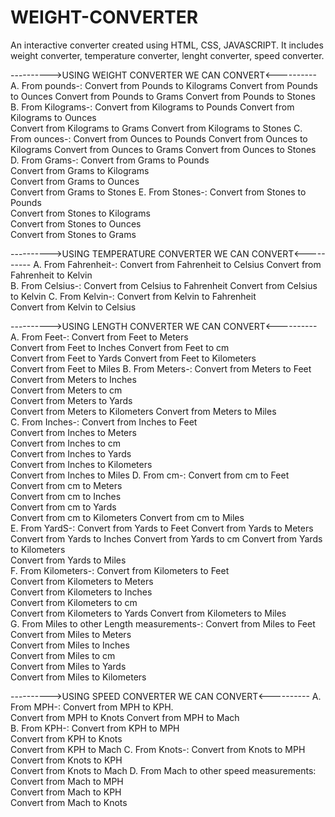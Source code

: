 # WEIGHT-CONVERTER
An interactive converter created using HTML, CSS, JAVASCRIPT.
It includes weight converter, temperature converter, lenght converter, speed converter.


---------->USING WEIGHT CONVERTER WE CAN CONVERT<----------
A. From pounds-:
      Convert from Pounds to Kilograms
      Convert from Pounds to Ounces
      Convert from Pounds to Grams
      Convert from Pounds to Stones
B. From Kilograms-:
      Convert from Kilograms to Pounds
      Convert from Kilograms to Ounces	
      Convert from Kilograms to Grams
      Convert from Kilograms to Stones
C. From ounces-:
     Convert from Ounces to Pounds
     Convert from Ounces to Kilograms
     Convert from Ounces to Grams
     Convert from Ounces to Stones
D. From Grams-:
     Convert from Grams to Pounds	
     Convert from Grams to Kilograms	
     Convert from Grams to Ounces	
     Convert from Grams to Stones
E. From Stones-:
     Convert from Stones to Pounds	
     Convert from Stones to Kilograms	
     Convert from Stones to Ounces	
     Convert from Stones to Grams


---------->USING TEMPERATURE CONVERTER WE CAN CONVERT<----------
A. From Fahrenheit-: 
     Convert from Fahrenheit to Celsius	
     Convert from Fahrenheit to Kelvin	
B. From Celsius-:
     Convert from Celsius to Fahrenheit	
     Convert from Celsius to Kelvin	
C. From Kelvin-:
     Convert from Kelvin to Fahrenheit	
     Convert from Kelvin to Celsius	
     
     
---------->USING LENGTH CONVERTER WE CAN CONVERT<----------
A. From Feet-:
     Convert from Feet to Meters	
     Convert from Feet to Inches
     Convert from Feet to cm	
     Convert from Feet to Yards	
     Convert from Feet to Kilometers	
     Convert from Feet to Miles
B. From Meters-:
     Convert from Meters to Feet	
     Convert from Meters to Inches	
     Convert from Meters to cm	
     Convert from Meters to Yards	
     Convert from Meters to Kilometers
     Convert from Meters to Miles	
C. From Inches-:
     Convert from Inches to Feet	
     Convert from Inches to Meters	
     Convert from Inches to cm	
     Convert from Inches to Yards	
     Convert from Inches to Kilometers	
     Convert from Inches to Miles
D. From cm-:
     Convert from cm to Feet	
     Convert from cm to Meters	
     Convert from cm to Inches	
     Convert from cm to Yards	
     Convert from cm to Kilometers
     Convert from cm to Miles	
E. From YardS-:
     Convert from Yards to Feet	
     Convert from Yards to Meters	
     Convert from Yards to Inches
     Convert from Yards to cm
     Convert from Yards to Kilometers	
     Convert from Yards to Miles	
F. From Kilometers-:
     Convert from Kilometers to Feet	
     Convert from Kilometers to Meters	
     Convert from Kilometers to Inches	
     Convert from Kilometers to cm	
     Convert from Kilometers to Yards
     Convert from Kilometers to Miles	
G. From Miles to other Length measurements-:
     Convert from Miles to Feet	
     Convert from Miles to Meters	 
     Convert from Miles to Inches	 
     Convert from Miles to cm	 
     Convert from Miles to Yards	 
     Convert from Miles to Kilometers
     
     
---------->USING SPEED CONVERTER WE CAN CONVERT<----------
A. From MPH-:
     Convert from MPH to KPH.	
     Convert from MPH to Knots
     Convert from MPH to Mach	
B. From KPH-:
     Convert from KPH to MPH	
     Convert from KPH to Knots	
     Convert from KPH to Mach
C. From Knots-:
     Convert from Knots to MPH	
     Convert from Knots to KPH	
     Convert from Knots to Mach	
D. From Mach to other speed measurements:
     Convert from Mach to MPH	
     Convert from Mach to KPH	
     Convert from Mach to Knots
